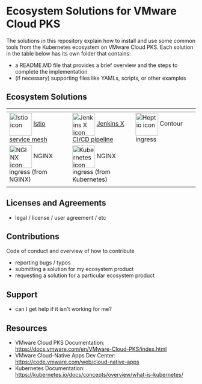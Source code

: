 # Ecosystem Solutions for VMware Cloud PKS

The solutions in this repository explain how to install and use some common tools from the Kubernetes ecosystem on VMware Cloud PKS. Each solution in the table below has its own folder that contains:
 - a README.MD file that provides a brief overview and the steps to complete the implementation
 - (if necessary) supporting files like YAMLs, scripts, or other examples 

## Ecosystem Solutions

<table>
 <thead>
  <tr>
   <th width="30%"> </th>
   <th width="30%"> </th>
   <th width="30%"> </th>
  </tr>
 </thead>
 <tbody>
  <tr>
   <td>
    <img src="https://avatars3.githubusercontent.com/u/23534644?s=200&amp;v=4" alt="Istio icon" width="60" align="center" style="max-width:50%;"> 
    <a href="/LandoVMW/work-ideas/blob/master/some-documentation/EcosystemPages/Istio">Istio service mesh</a
   </td>
   <td>
    <img src="https://camo.githubusercontent.com/c631a8cd2a842be7d1da89f3dcac4c42375f794d/687474703a2f2f6a656e6b696e732d782e696f2f696d672f70726f66696c652e706e67" alt="Jenkins X icon" width="60" align="center" data-canonical-src="http://jenkins-x.io/img/profile.png" style="max-width:50%;"> 
    <a href="/LandoVMW/work-ideas/blob/master/some-documentation/EcosystemPages/JenkinsX">Jenkins X CI/CD pipeline</a></td>
   <td>
    <img src="https://avatars2.githubusercontent.com/u/22035492?s=200&amp;v=4" alt="Heptio icon" width="60" align="center" style="max-width:50%;"> 
    Contour ingress</td>
  </tr>
  <tr>
   <td>
    <img src="https://avatars2.githubusercontent.com/u/8629072?s=200&amp;v=4" alt="NGINX icon" width="60" align="center" style="max-width:50%;"> 
    NGINX ingress (from NGINX)</td>
   <td>
    <img src="https://avatars3.githubusercontent.com/u/13629408?s=200&amp;v=4" alt="Kubernetes icon" width="60" align="center" style="max-width:50%;"> 
    NGINX ingress (from Kubernetes)</td>
   <td>
   </td>
  </tr>
  <tr>
   <td></td>
   <td></td>
   <td></td>
  </tr>
 </tbody>
</table>

## Licenses and Agreements
 - legal / license / user agreement / etc

## Contributions
Code of conduct
and overview of how to contribute
 - reporting bugs / typos
 - submitting a solution for my ecosystem product
 - requesting a solution for a particular ecosystem product

## Support
 - can I get help if it isn't working for me?

## Resources 
 - VMware Cloud PKS Documentation: <https://docs.vmware.com/en/VMware-Cloud-PKS/index.html>
 - VMware Cloud-Native Apps Dev Center: <https://code.vmware.com/web/cloud-native-apps>
 - Kubernetes Documentation: <https://kubernetes.io/docs/concepts/overview/what-is-kubernetes/>
